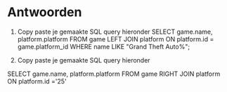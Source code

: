 # Antwoorden

1. Copy paste je gemaakte SQL query hieronder
SELECT game.name, platform.platform FROM game LEFT JOIN platform ON platform.id = game.platform_id WHERE name
LIKE "Grand Theft Auto%";
   
2. Copy paste je gemaakte SQL query hieronder
   
SELECT game.name, platform.platform FROM game RIGHT JOIN platform ON platform.id  ='25'